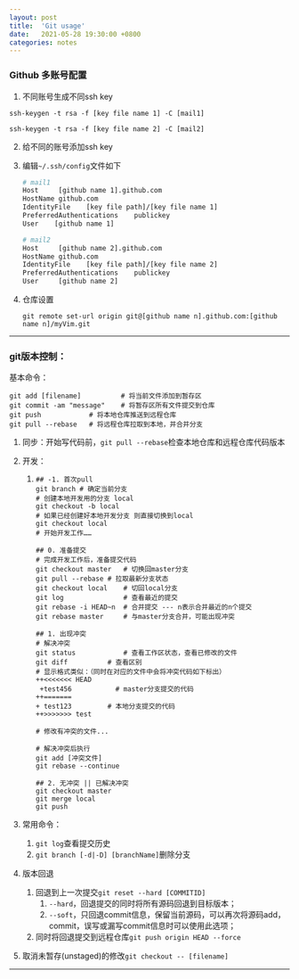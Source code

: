 ```yaml
---
layout: post
title:  'Git usage'
date:   2021-05-28 19:30:00 +0800
categories: notes
---
```


### Github 多账号配置

1. 不同账号生成不同ssh key

`ssh-keygen -t rsa -f [key file name 1] -C [mail1]`

`ssh-keygen -t rsa -f [key file name 2] -C [mail2]`

2. 给不同的账号添加ssh key

3. 编辑`~/.ssh/config`文件如下

   ```bash
   # mail1
   Host     [github name 1].github.com
   HostName github.com
   IdentityFile    [key file path]/[key file name 1]
   PreferredAuthentications    publickey
   User    [github name 1]
   
   # mail2
   Host     [github name 2].github.com
   HostName github.com
   IdentityFile    [key file path]/[key file name 2]
   PreferredAuthentications    publickey
   User     [github name 2]
   ```

4. 仓库设置

   ```shell
   git remote set-url origin git@[github name n].github.com:[github name n]/myVim.git
   ```

---



### git版本控制：

基本命令：

```shell
git add [filename]			# 将当前文件添加到暂存区
git commit -am "message"	# 将暂存区所有文件提交到仓库
git push			# 将本地仓库推送到远程仓库
git pull --rebase	# 将远程仓库拉取到本地，并合并分支
```

1. 同步：开始写代码前，`git pull --rebase`检查本地仓库和远程仓库代码版本

2. 开发：

   1. ```shell
      ## -1. 首次pull
      git branch # 确定当前分支
      # 创建本地开发用的分支 local
      git checkout -b local
      # 如果已经创建好本地开发分支 则直接切换到local
      git checkout local
      # 开始开发工作……
      
      ## 0. 准备提交
      # 完成开发工作后，准备提交代码
      git checkout master	# 切换回master分支
      git pull --rebase	# 拉取最新分支状态
      git checkout local	# 切回local分支
      git log				# 查看最近的提交
      git rebase -i HEAD~n	# 合并提交 --- n表示合并最近的n个提交
      git rebase master 	# 与master分支合并，可能出现冲突
      
      ## 1. 出现冲突
      # 解决冲突
      git status			# 查看工作区状态，查看已修改的文件
      git diff			# 查看区别
      # 显示格式类似：（同时在对应的文件中会将冲突代码如下标出）
      ++<<<<<<< HEAD
       +test456           # master分支提交的代码
      ++=======
      + test123			# 本地分支提交的代码
      ++>>>>>>> test
      
      # 修改有冲突的文件...
      
      # 解决冲突后执行
      git add [冲突文件]
      git rebase --continue
      
      ## 2. 无冲突 || 已解决冲突
      git checkout master
      git merge local
      git push
      ```

3. 常用命令：

   1. `git log`查看提交历史
   2. `git branch [-d|-D] [branchName]`删除分支


3. 版本回退

   1. 回退到上一次提交`git reset --hard [COMMITID]`
      1. `--hard`，回退提交的同时将所有源码回退到目标版本；
      2. `--soft`，只回退commit信息，保留当前源码，可以再次将源码add，commit，误写或漏写commit信息时可以使用此选项；
   2. 同时将回退提交到远程仓库`git push origin HEAD --force`
4. 取消未暂存(unstaged)的修改`git checkout -- [filename]`

---



